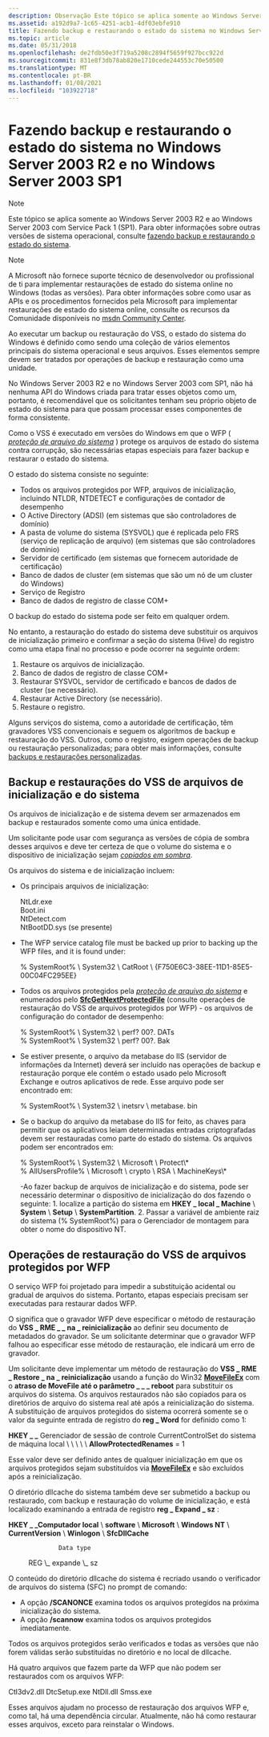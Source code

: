 ```yaml
---
description: Observação Este tópico se aplica somente ao Windows Server 2003 R2 e ao Windows Server 2003 com Service Pack 1 (SP1).
ms.assetid: a192d9a7-1c65-4251-acb1-4df03ebfe910
title: Fazendo backup e restaurando o estado do sistema no Windows Server 2003 R2 e no Windows Server 2003 SP1
ms.topic: article
ms.date: 05/31/2018
ms.openlocfilehash: de2fdb50e3f719a5208c2894f5659f927bcc922d
ms.sourcegitcommit: 831e8f3db78ab820e1710cede244553c70e50500
ms.translationtype: MT
ms.contentlocale: pt-BR
ms.lasthandoff: 01/08/2021
ms.locfileid: "103922718"
---
```

# <a name="backing-up-and-restoring-system-state-in-windows-server-2003-r2-and-windows-server-2003-sp1"></a>Fazendo backup e restaurando o estado do sistema no Windows Server 2003 R2 e no Windows Server 2003 SP1

> [!Note]  
> Este tópico se aplica somente ao Windows Server 2003 R2 e ao Windows Server 2003 com Service Pack 1 (SP1). Para obter informações sobre outras versões de sistema operacional, consulte [fazendo backup e restaurando o estado do sistema](locating-additional-system-files.md).

 

> [!Note]  
> A Microsoft não fornece suporte técnico de desenvolvedor ou profissional de ti para implementar restaurações de estado do sistema online no Windows (todas as versões). Para obter informações sobre como usar as APIs e os procedimentos fornecidos pela Microsoft para implementar restaurações de estado do sistema online, consulte os recursos da Comunidade disponíveis no [msdn Community Center](https://msdn.microsoft.com/community/default.aspx).

 

Ao executar um backup ou restauração do VSS, o estado do sistema do Windows é definido como sendo uma coleção de vários elementos principais do sistema operacional e seus arquivos. Esses elementos sempre devem ser tratados por operações de backup e restauração como uma unidade.

No Windows Server 2003 R2 e no Windows Server 2003 com SP1, não há nenhuma API do Windows criada para tratar esses objetos como um, portanto, é recomendável que os solicitantes tenham seu próprio objeto de estado do sistema para que possam processar esses componentes de forma consistente.

Como o VSS é executado em versões do Windows em que o WFP ( [*proteção de arquivo do sistema*](vssgloss-s.md) ) protege os arquivos de estado do sistema contra corrupção, são necessárias etapas especiais para fazer backup e restaurar o estado do sistema.

O estado do sistema consiste no seguinte:

-   Todos os arquivos protegidos por WFP, arquivos de inicialização, incluindo NTLDR, NTDETECT e configurações de contador de desempenho
-   O Active Directory (ADSI) (em sistemas que são controladores de domínio)
-   A pasta de volume do sistema (SYSVOL) que é replicada pelo FRS (serviço de replicação de arquivo) (em sistemas que são controladores de domínio)
-   Servidor de certificado (em sistemas que fornecem autoridade de certificação)
-   Banco de dados de cluster (em sistemas que são um nó de um cluster do Windows)
-   Serviço de Registro
-   Banco de dados de registro de classe COM+

O backup do estado do sistema pode ser feito em qualquer ordem.

No entanto, a restauração do estado do sistema deve substituir os arquivos de inicialização primeiro e confirmar a seção do sistema (Hive) do registro como uma etapa final no processo e pode ocorrer na seguinte ordem:

1.  Restaure os arquivos de inicialização.
2.  Banco de dados de registro de classe COM+
3.  Restaurar SYSVOL, servidor de certificado e bancos de dados de cluster (se necessário).
4.  Restaurar Active Directory (se necessário).
5.  Restaure o registro.

Alguns serviços do sistema, como a autoridade de certificação, têm gravadores VSS convencionais e seguem os algoritmos de backup e restauração do VSS. Outros, como o registro, exigem operações de backup ou restauração personalizadas; para obter mais informações, consulte [backups e restaurações personalizadas](custom-backups-and-restores.md).

## <a name="vss-backup-and-restores-of-boot-and-system-files"></a>Backup e restaurações do VSS de arquivos de inicialização e do sistema

Os arquivos de inicialização e de sistema devem ser armazenados em backup e restaurados somente como uma única entidade.

Um solicitante pode usar com segurança as versões de cópia de sombra desses arquivos e deve ter certeza de que o volume do sistema e o dispositivo de inicialização sejam [*copiados em sombra*](vssgloss-s.md).

Os arquivos do sistema e de inicialização incluem:

-   Os principais arquivos de inicialização: <dl> NtLdr.exe  
    Boot.ini  
    NtDetect.com  
    NtBootDD.sys (se presente)  
    </dl>
-   The WFP service catalog file must be backed up prior to backing up the WFP files, and it is found under: <dl> % SystemRoot% \\ System32 \\ CatRoot \\ {F750E6C3-38EE-11D1-85E5-00C04FC295EE} </dl>
-   Todos os arquivos protegidos pela [*proteção de arquivo do sistema*](vssgloss-s.md) e enumerados pelo [**SfcGetNextProtectedFile**](/windows/win32/api/sfc/nf-sfc-sfcgetnextprotectedfile) (consulte operações de restauração do VSS de arquivos protegidos por WFP) -   os arquivos de configuração do contador de desempenho: <dl> % SystemRoot% \\ System32 \\ perf? 00?. DATs  
    % SystemRoot% \\ System32 \\ perf? 00?. Bak </dl>
-   Se estiver presente, o arquivo da metabase do IIS (servidor de informações da Internet) deverá ser incluído nas operações de backup e restauração porque ele contém o estado usado pelo Microsoft Exchange e outros aplicativos de rede. Esse arquivo pode ser encontrado em: <dl> % SystemRoot% \\ System32 \\ inetsrv \\ metabase. bin </dl>
-   Se o backup do arquivo da metabase do IIS for feito, as chaves para permitir que os aplicativos leiam determinadas entradas criptografadas devem ser restauradas como parte do estado do sistema. Os arquivos podem ser encontrados em: <dl> % SystemRoot% \\ System32 \\ Microsoft \\ Protect\\\*  
    % AllUsersProfile% \\ Microsoft \\ crypto \\ RSA \\ MachineKeys\\\* </dl>
-Ao fazer backup de arquivos de inicialização e do sistema, pode ser necessário determinar o dispositivo de inicialização do dos fazendo o seguinte: 1. localize a partição do sistema em **HKEY \_ local \_ Machine** \\ **System** \\ **Setup** \\ **SystemPartition**.
    2.  Passar a variável de ambiente raiz do sistema (% SystemRoot%) para o Gerenciador de montagem para obter o nome do dispositivo NT.

## <a name="vss-restore-operations-of-wfp-protected-files"></a>Operações de restauração do VSS de arquivos protegidos por WFP

O serviço WFP foi projetado para impedir a substituição acidental ou gradual de arquivos do sistema. Portanto, etapas especiais precisam ser executadas para restaurar dados WFP.

O significa que o gravador WFP deve especificar o método de restauração do **VSS \_ RME \_ \_ na \_ reinicialização** ao definir seu documento de metadados do gravador. Se um solicitante determinar que o gravador WFP falhou ao especificar esse método de restauração, ele indicará um erro de gravador.

Um solicitante deve implementar um método de restauração do **VSS \_ RME \_ Restore \_ na \_ reinicialização** usando a função do Win32 [**MoveFileEx**](/windows/win32/api/winbase/nf-winbase-movefileexa) com o **atraso de MoveFile até o parâmetro \_ \_ \_ reboot** para substituir os arquivos do sistema. Os arquivos restaurados não são copiados para os diretórios de arquivo do sistema real até após a reinicialização do sistema. A substituição de arquivos protegidos do sistema ocorrerá somente se o valor da seguinte entrada de registro do **reg \_ Word** for definido como 1:

**HKEY \_ \_** Gerenciador de sessão de controle CurrentControlSet do sistema de máquina local \\  \\  \\  \\  \\ **AllowProtectedRenames** = 1

Esse valor deve ser definido antes de qualquer inicialização em que os arquivos protegidos sejam substituídos via [**MoveFileEx**](/windows/win32/api/winbase/nf-winbase-movefileexa) e são excluídos após a reinicialização.

O diretório dllcache do sistema também deve ser submetido a backup ou restaurado, com backup e restauração do volume de inicialização, e está localizado examinando a entrada de registro **reg \_ Expand \_ sz** :

**HKEY \_ \_Computador local** \\ **software** \\ **Microsoft** \\ **Windows NT** \\ **CurrentVersion** \\ **Winlogon** \\ **SfcDllCache**<dl> <dt>

                  Data type
</dt> <dd>                  REG \_ expande \_ sz</dd> </dl>

O conteúdo do diretório dllcache do sistema é recriado usando o verificador de arquivos do sistema (SFC) no prompt de comando:

-   A opção **/SCANONCE** examina todos os arquivos protegidos na próxima inicialização do sistema.
-   A opção **/scannow** examina todos os arquivos protegidos imediatamente.

Todos os arquivos protegidos serão verificados e todas as versões que não forem válidas serão substituídas no diretório e no local de dllcache.

Há quatro arquivos que fazem parte da WFP que não podem ser restaurados com os arquivos WFP:

<dl> Ctl3dv2.dll  
DtcSetup.exe  
NtDll.dll  
Smss.exe  
</dl>

Esses arquivos ajudam no processo de restauração dos arquivos WFP e, como tal, há uma dependência circular. Atualmente, não há como restaurar esses arquivos, exceto para reinstalar o Windows.

 

 
